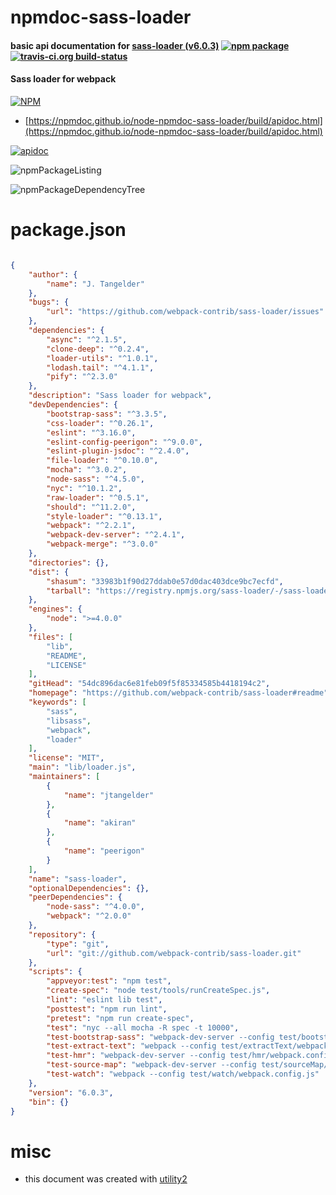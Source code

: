 # npmdoc-sass-loader

#### basic api documentation for  [sass-loader (v6.0.3)](https://github.com/webpack-contrib/sass-loader#readme)  [![npm package](https://img.shields.io/npm/v/npmdoc-sass-loader.svg?style=flat-square)](https://www.npmjs.org/package/npmdoc-sass-loader) [![travis-ci.org build-status](https://api.travis-ci.org/npmdoc/node-npmdoc-sass-loader.svg)](https://travis-ci.org/npmdoc/node-npmdoc-sass-loader)

#### Sass loader for webpack

[![NPM](https://nodei.co/npm/sass-loader.png?downloads=true&downloadRank=true&stars=true)](https://www.npmjs.com/package/sass-loader)

- [https://npmdoc.github.io/node-npmdoc-sass-loader/build/apidoc.html](https://npmdoc.github.io/node-npmdoc-sass-loader/build/apidoc.html)

[![apidoc](https://npmdoc.github.io/node-npmdoc-sass-loader/build/screenCapture.buildCi.browser.%252Ftmp%252Fbuild%252Fapidoc.html.png)](https://npmdoc.github.io/node-npmdoc-sass-loader/build/apidoc.html)

![npmPackageListing](https://npmdoc.github.io/node-npmdoc-sass-loader/build/screenCapture.npmPackageListing.svg)

![npmPackageDependencyTree](https://npmdoc.github.io/node-npmdoc-sass-loader/build/screenCapture.npmPackageDependencyTree.svg)



# package.json

```json

{
    "author": {
        "name": "J. Tangelder"
    },
    "bugs": {
        "url": "https://github.com/webpack-contrib/sass-loader/issues"
    },
    "dependencies": {
        "async": "^2.1.5",
        "clone-deep": "^0.2.4",
        "loader-utils": "^1.0.1",
        "lodash.tail": "^4.1.1",
        "pify": "^2.3.0"
    },
    "description": "Sass loader for webpack",
    "devDependencies": {
        "bootstrap-sass": "^3.3.5",
        "css-loader": "^0.26.1",
        "eslint": "^3.16.0",
        "eslint-config-peerigon": "^9.0.0",
        "eslint-plugin-jsdoc": "^2.4.0",
        "file-loader": "^0.10.0",
        "mocha": "^3.0.2",
        "node-sass": "^4.5.0",
        "nyc": "^10.1.2",
        "raw-loader": "^0.5.1",
        "should": "^11.2.0",
        "style-loader": "^0.13.1",
        "webpack": "^2.2.1",
        "webpack-dev-server": "^2.4.1",
        "webpack-merge": "^3.0.0"
    },
    "directories": {},
    "dist": {
        "shasum": "33983b1f90d27ddab0e57d0dac403dce9bc7ecfd",
        "tarball": "https://registry.npmjs.org/sass-loader/-/sass-loader-6.0.3.tgz"
    },
    "engines": {
        "node": ">=4.0.0"
    },
    "files": [
        "lib",
        "README",
        "LICENSE"
    ],
    "gitHead": "54dc896dac6e81feb09f5f85334585b4418194c2",
    "homepage": "https://github.com/webpack-contrib/sass-loader#readme",
    "keywords": [
        "sass",
        "libsass",
        "webpack",
        "loader"
    ],
    "license": "MIT",
    "main": "lib/loader.js",
    "maintainers": [
        {
            "name": "jtangelder"
        },
        {
            "name": "akiran"
        },
        {
            "name": "peerigon"
        }
    ],
    "name": "sass-loader",
    "optionalDependencies": {},
    "peerDependencies": {
        "node-sass": "^4.0.0",
        "webpack": "^2.0.0"
    },
    "repository": {
        "type": "git",
        "url": "git://github.com/webpack-contrib/sass-loader.git"
    },
    "scripts": {
        "appveyor:test": "npm test",
        "create-spec": "node test/tools/runCreateSpec.js",
        "lint": "eslint lib test",
        "posttest": "npm run lint",
        "pretest": "npm run create-spec",
        "test": "nyc --all mocha -R spec -t 10000",
        "test-bootstrap-sass": "webpack-dev-server --config test/bootstrapSass/webpack.config.js --content-base ./test/bootstrapSass",
        "test-extract-text": "webpack --config test/extractText/webpack.config.js",
        "test-hmr": "webpack-dev-server --config test/hmr/webpack.config.js --content-base ./test/hmr --hot --inline",
        "test-source-map": "webpack-dev-server --config test/sourceMap/webpack.config.js --content-base ./test/sourceMap --inline",
        "test-watch": "webpack --config test/watch/webpack.config.js"
    },
    "version": "6.0.3",
    "bin": {}
}
```



# misc
- this document was created with [utility2](https://github.com/kaizhu256/node-utility2)
